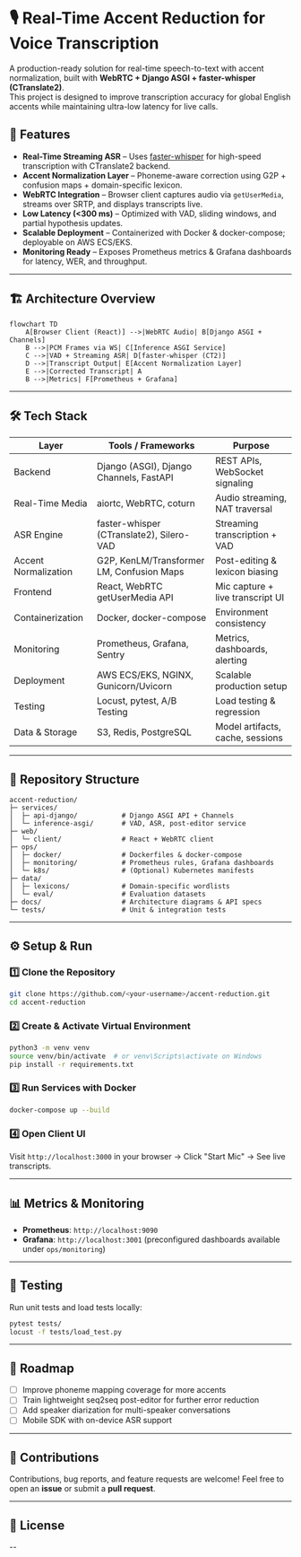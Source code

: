 # 🎙️ Real-Time Accent Reduction for Voice Transcription  

A production-ready solution for real-time speech-to-text with accent normalization, built with **WebRTC + Django ASGI + faster-whisper (CTranslate2)**.  
This project is designed to improve transcription accuracy for global English accents while maintaining ultra-low latency for live calls.

## 🚀 Features  

- **Real-Time Streaming ASR** – Uses [faster-whisper](https://github.com/guillaumekln/faster-whisper) for high-speed transcription with CTranslate2 backend.  
- **Accent Normalization Layer** – Phoneme-aware correction using G2P + confusion maps + domain-specific lexicon.  
- **WebRTC Integration** – Browser client captures audio via `getUserMedia`, streams over SRTP, and displays transcripts live.  
- **Low Latency (<300 ms)** – Optimized with VAD, sliding windows, and partial hypothesis updates.  
- **Scalable Deployment** – Containerized with Docker & docker-compose; deployable on AWS ECS/EKS.  
- **Monitoring Ready** – Exposes Prometheus metrics & Grafana dashboards for latency, WER, and throughput.  

---

## 🏗️ Architecture Overview  

```mermaid
flowchart TD
    A[Browser Client (React)] -->|WebRTC Audio| B[Django ASGI + Channels]
    B -->|PCM Frames via WS| C[Inference ASGI Service]
    C -->|VAD + Streaming ASR| D[faster-whisper (CT2)]
    D -->|Transcript Output| E[Accent Normalization Layer]
    E -->|Corrected Transcript| A
    B -->|Metrics| F[Prometheus + Grafana]
````

---

## 🛠️ Tech Stack

| Layer                | Tools / Frameworks                        | Purpose                          |
| ---------------------| ----------------------------------------- | -------------------------------- |
| Backend              | Django (ASGI), Django Channels, FastAPI   | REST APIs, WebSocket signaling   |
| Real-Time Media      | aiortc, WebRTC, coturn                    | Audio streaming, NAT traversal   |
| ASR Engine           | faster-whisper (CTranslate2), Silero-VAD  | Streaming transcription + VAD    |
| Accent Normalization | G2P, KenLM/Transformer LM, Confusion Maps | Post-editing & lexicon biasing   |
| Frontend             | React, WebRTC getUserMedia API            | Mic capture + live transcript UI |
| Containerization     | Docker, docker-compose                    | Environment consistency          |
| Monitoring           | Prometheus, Grafana, Sentry               | Metrics, dashboards, alerting    |
| Deployment           | AWS ECS/EKS, NGINX, Gunicorn/Uvicorn      | Scalable production setup        |
| Testing              | Locust, pytest, A/B Testing               | Load testing & regression        |
| Data & Storage       | S3, Redis, PostgreSQL                     | Model artifacts, cache, sessions |

---

## 📂 Repository Structure

```plaintext
accent-reduction/
├─ services/
│  ├─ api-django/           # Django ASGI API + Channels
│  └─ inference-asgi/       # VAD, ASR, post-editor service
├─ web/
│  └─ client/               # React + WebRTC client
├─ ops/
│  ├─ docker/               # Dockerfiles & docker-compose
│  ├─ monitoring/           # Prometheus rules, Grafana dashboards
│  └─ k8s/                  # (Optional) Kubernetes manifests
├─ data/
│  ├─ lexicons/             # Domain-specific wordlists
│  └─ eval/                 # Evaluation datasets
├─ docs/                    # Architecture diagrams & API specs
└─ tests/                   # Unit & integration tests
```

---

## ⚙️ Setup & Run

### 1️⃣ Clone the Repository

```bash
git clone https://github.com/<your-username>/accent-reduction.git
cd accent-reduction
```

### 2️⃣ Create & Activate Virtual Environment

```bash
python3 -m venv venv
source venv/bin/activate  # or venv\Scripts\activate on Windows
pip install -r requirements.txt
```

### 3️⃣ Run Services with Docker

```bash
docker-compose up --build
```

### 4️⃣ Open Client UI

Visit `http://localhost:3000` in your browser → Click "Start Mic" → See live transcripts.

---

## 📊 Metrics & Monitoring

* **Prometheus**: `http://localhost:9090`
* **Grafana**: `http://localhost:3001` (preconfigured dashboards available under `ops/monitoring`)

---

## 🧪 Testing

Run unit tests and load tests locally:

```bash
pytest tests/
locust -f tests/load_test.py
```

---

## 📌 Roadmap

* [ ] Improve phoneme mapping coverage for more accents
* [ ] Train lightweight seq2seq post-editor for further error reduction
* [ ] Add speaker diarization for multi-speaker conversations
* [ ] Mobile SDK with on-device ASR support

---

## 🤝 Contributions

Contributions, bug reports, and feature requests are welcome!
Feel free to open an **issue** or submit a **pull request**.

---

## 📜 License

--

```